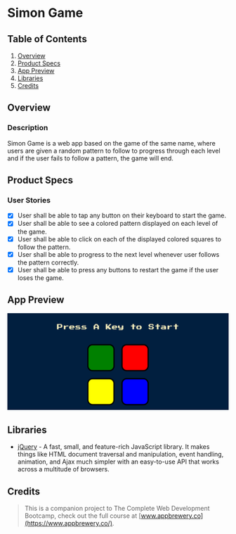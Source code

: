 # Simon Game

## Table of Contents
1. [Overview](#Overview)
2. [Product Specs](#Product-Specs)
3. [App Preview](#App-Preview)
4. [Libraries](#Libraries)
5. [Credits](#Credits)

## Overview
### Description

Simon Game is a web app based on the game of the same name, where users are given a random pattern to follow to progress through each level and if the user fails to follow a pattern, the game will end.

## Product Specs
### User Stories

- [x] User shall be able to tap any button on their keyboard to start the game.
- [x] User shall be able to see a colored pattern displayed on each level of the game.
- [x] User shall be able to click on each of the displayed colored squares to follow the pattern.
- [x] User shall be able to progress to the next level whenever user follows the pattern correctly.
- [x] User shall be able to press any buttons to restart the game if the user loses the game.

## App Preview

<img src="https://github.com/py415/app-resources/blob/master/web/simon-game/simon-game-full-screen.png">

## Libraries

- [jQuery](https://github.com/jquery/jquery) - A fast, small, and feature-rich JavaScript library. It makes things like HTML document traversal and manipulation, event handling, animation, and Ajax much simpler with an easy-to-use API that works across a multitude of browsers.

## Credits

> This is a companion project to The Complete Web Development Bootcamp, check out the full course at [www.appbrewery.co](https://www.appbrewery.co/).
